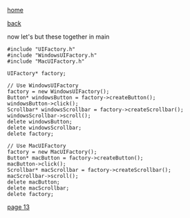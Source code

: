 [home](./page01.md)

[back](./page11.md)



now let's but these together in main


```
#include "UIFactory.h"
#include "WindowsUIFactory.h"
#include "MacUIFactory.h"
```
```
UIFactory* factory;

// Use WindowsUIFactory
factory = new WindowsUIFactory();
Button* windowsButton = factory->createButton();
windowsButton->click();
Scrollbar* windowsScrollbar = factory->createScrollbar();
windowsScrollbar->scroll();
delete windowsButton;
delete windowsScrollbar;
delete factory;

// Use MacUIFactory
factory = new MacUIFactory();
Button* macButton = factory->createButton();
macButton->click();
Scrollbar* macScrollbar = factory->createScrollbar();
macScrollbar->scroll();
delete macButton;
delete macScrollbar;
delete factory;
```



[page 13](./page13.md)
